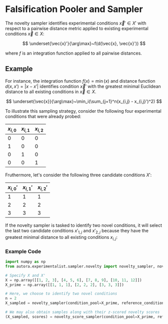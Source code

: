 # Falsification Pooler and Sampler

The novelty sampler identifies experimental conditions $\vec{x}' \in X'$ with respect to
a pairwise distance metric applied to existing experimental conditions $\vec{x} \in X$:

$$
\underset{\vec{x}'}{\arg\max}~f(d(\vec{x}, \vec{x}'))
$$

where $f$ is an integration function applied to all pairwise  distances.

## Example

For instance,
the integration function $f(x)=\min(x)$ and distance function $d(x, x')=|x-x'|$ identifies
condition $\vec{x}'$ with the greatest minimal Euclidean distance to all
existing conditions in $\vec{x} \in X$.

$$
\underset{\vec{x}}{\arg\max}~\min_i(\sum_{j=1}^n(x_{i,j} - x_{i,j}')^2)
$$

To illustrate this sampling strategy, consider the following four experimental conditions that
were already probed:


| $x_{i,0}$ | $x_{i,1}$ | $x_{i,2}$ |
|-----------|-----------|-----------|
| 0         | 0         | 0         |
| 1         | 0         | 0         |
| 0         | 1         | 0         |
| 0         | 0         | 1         |

Fruthermore, let's consider the following three candidate conditions $X'$:

| $x_{i,0}'$ | $x_{i,1}'$ | $x_{i,2}'$ |
|------------|------------|------------|
| 1          | 1          | 1          |
| 2          | 2          | 2          |
| 3          | 3          | 3          |


If the novelty sampler is tasked to identify two novel conditions, it will select
the last two candidate conditions $x'_{1,j}$ and $x'_{2,j}$ because they have the greatest
minimal distance to all existing conditions $x_{i,j}$:

### Example Code
```python
import numpy as np
from autora.experimentalist.sampler.novelty import novelty_sampler, novelty_score_sampler

# Specify X and X'
X = np.array([[1, 2, 3], [4, 5, 6], [7, 8, 9], [10, 11, 12]])
X_prime = np.array([[1, 1, 1], [2, 2, 2], [3, 3, 3]])

# Here, we choose to identify two novel conditions
n = 2
X_sampled = novelty_sampler(condition_pool=X_prime, reference_conditions=X, num_samples=n)

# We may also obtain samples along with their z-scored novelty scores  
(X_sampled, scores) = novelty_score_sampler(condition_pool=X_prime, reference_conditions=X, num_samples=n)
```




